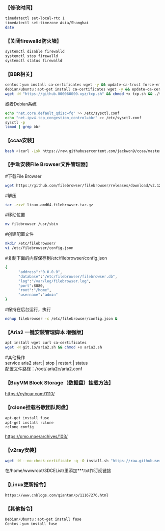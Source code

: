 ###   【修改时间】  
```bash
timedatectl set-local-rtc 1  
timedatectl set-timezone Asia/Shanghai  
date  
```

  
###   【关闭firewalld防火墙】  
```bash
systemctl disable firewalld  
systemctl stop firewalld  
systemctl status firewalld  
```

  
###   【BBR相关】  
```bash
centos：yum install ca-certificates wget -y && update-ca-trust force-enable  
debian/ubuntu：apt-get install ca-certificates wget -y && update-ca-certificates  
wget -N "https://github.000060000.xyz/tcp.sh" && chmod +x tcp.sh && ./tcp.sh  
```
或者Debian系统  
```bash
echo "net.core.default_qdisc=fq" >> /etc/sysctl.conf  
echo "net.ipv4.tcp_congestion_control=bbr" >> /etc/sysctl.conf  
sysctl -p  
lsmod | grep bbr  
```

   
###   【ccaa安装】  
```bash
bash <(curl -Lsk https://raw.githubusercontent.com/jackwon9/ccaa/master/ccaa.sh)  
``` 
 
   
###   【手动安装File Browser文件管理器】  
#下载File Browser  
```bash
wget https://github.com/filebrowser/filebrowser/releases/download/v2.12.0/linux-amd64-filebrowser.tar.gz  
```
#解压  
```bash
tar -zxvf linux-amd64-filebrowser.tar.gz  
```
#移动位置  
```bash
mv filebrowser /usr/sbin  
```
#创建配置文件  
```bash
mkdir /etc/filebrowser/  
vi /etc/filebrowser/config.json  
```
#复制下面的内容保存到/etc/filebrowser/config.json  
```bash
{  
      "address":"0.0.0.0",  
      "database":"/etc/filebrowser/filebrowser.db",  
      "log":"/var/log/filebrowser.log",  
      "port":8080,  
      "root":"/home",  
      "username":"admin"  
}    
```
#保持在后台运行，执行  
```bash
nohup filebrowser -c /etc/filebrowser/config.json &  
```

  
###   【Aria2 一键安装管理脚本 增强版】  
```bash
apt install wget curl ca-certificates  
wget -N git.io/aria2.sh && chmod +x aria2.sh  
```
#其他操作  
service aria2 start | stop | restart | status  
配置文件路径：/root/.aria2c/aria2.conf  
  
  
###   【BuyVM Block Storage（数据盘）挂载方法】  
https://cyhour.com/1110/  


### 【rclone挂载谷歌团队网盘】  
```bash
apt-get install fuse  
apt-get install rclone  
rclone config  
```
https://omo.moe/archives/103/  

     
### 【v2ray安装】     
```bash
wget -N --no-check-certificate -q -O install.sh "https://raw.githubusercontent.com/jackwon9/v2ray/main/install.sh" && chmod +x install.sh && bash install.sh  
```
在/home/wwwroot/3DCEList/里添加***.txt作订阅链接  
  
     
### 【Linux更新指令】  
```bash
https://www.cnblogs.com/qiantan/p/11167276.html  
```


### 【其他指令】  
```bash
Debian/Ubuntu：apt-get install fuse  
Centos：yum install fuse
```
